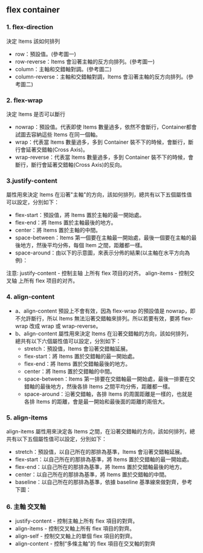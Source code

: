 ## flex container
### 1. flex-direction 
決定 Items 該如何排列
  - row：預設值。(參考圖⼀)
  - row-reverse：Items 會沿著主軸的反⽅向排列。(參考圖⼀)
  - column：主軸和交錯軸對調。(參考圖⼆)
  - column-reverse：主軸和交錯軸對調，Items 會沿著主軸的反⽅向排列。(參考圖⼆)

### 2. flex-wrap 
決定 Items 是否可以斷⾏
  - nowrap：預設值。代表即使 Items 數量過多，依然不會斷⾏，Container都會試圖去容納這些 Items 在同⼀個軸。
  - wrap：代表當 Items 數量過多，多到 Container 裝不下的時候，會斷⾏，斷⾏會延著交錯軸(Cross Axis)。
  - wrap-reverse：代表當 Items 數量過多，多到 Container 裝不下的時候，會斷⾏，斷⾏會延著交錯軸(Cross Axis)的反向。

### 3.justify-content 
屬性⽤來決定 Items 在沿著"主軸"的⽅向，該如何排列，總共有以下五個屬性值可以設定，分別如下：
 - flex-start：預設值，將 Items 置於主軸的最⼀開始處。
 - flex-end：將 Items 置於主軸最後的地⽅。
 - center：將 Items 置於主軸的中間。
 - space-between：Items 第⼀個要在主軸最⼀開始處，最後⼀個要在主軸的最後地⽅，然後平均分佈，每個 Item 之間，距離都⼀樣。
 - space-around：由以下的⽰意圖，來表⽰分佈的結果(以主軸在⽔平⽅向為例)：

  注意: justify-content - 控制主轴 上所有 flex 项目的对齐。 align-items - 控制交叉轴 上所有 flex 项目的对齐。

### 4. align-content
  - a、align-content 預設上不會有效，因為 flex-wrap 的預設值是 nowrap，即不允許斷⾏，所以
     Items 無法沿著交錯軸來排列。所以若要有效，要將 flex-wrap 改成 wrap 或 wrap-reverse。
  - b、align-content 屬性⽤來決定 Items 在沿著交錯軸的⽅向，該如何排列，總共有以下六個屬性值可以設定，分別如下：
     - stretch：預設值，Items 會沿著交錯軸延展。
     - flex-start：將 Items 置於交錯軸的最⼀開始處。
     - flex-end：將 Items 置於交錯軸最後的地⽅。
     - center：將 Items 置於交錯軸的中間。
     - space-between：Items 第⼀排要在交錯軸最⼀開始處，最後⼀排要在交錯軸的最後地⽅，然後各排 Items 之間平均分佈，距離都⼀樣。
     - space-around：沿著交錯軸，各排 Items 的周圍距離是⼀樣的，也就是各排 Items 的距離，會是最⼀開始和最後⾯的距離的兩倍⼤。

### 5. align-items
  align-items 屬性⽤來決定各 Items 之間，在沿著交錯軸的⽅向，該如何排列，總共有以下五個屬性值可以設定，分別如下：
  - stretch：預設值，以⾃⼰所在的那排為基準，Items 會沿著交錯軸延展。
  - flex-start：以⾃⼰所在的那排為基準，將 Items 置於交錯軸的最⼀開始處。
  - flex-end：以⾃⼰所在的那排為基準，將 Items 置於交錯軸最後的地⽅。
  - center：以⾃⼰所在的那排為基準，將 Items 置於交錯軸的中間。
  - baseline：以⾃⼰所在的那排為基準，依據 baseline 基準線來做對⿑，參考下圖：

### 6. 主軸 交叉軸
- justify-content - 控制主軸上所有 flex 項目的對齊。
- align-items - 控制交叉軸上所有 flex 項目的對齊。
- align-self - 控制交叉軸上的單個 flex 項目的對齊。
- align-content - 控制“多條主軸”的 flex 項目在交叉軸的對齊
